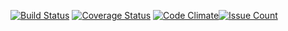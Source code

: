 [![Build Status](https://travis-ci.org/ringohub/strcolor.svg?branch=master)](https://travis-ci.org/ringohub/strcolor)
[![Coverage Status](https://coveralls.io/repos/github/ringohub/strcolor/badge.svg?branch=master)](https://coveralls.io/github/ringohub/strcolor?branch=master)
[![Code Climate](https://codeclimate.com/github/ringohub/strcolor/badges/gpa.svg)](https://codeclimate.com/github/ringohub/strcolor)[![Issue Count](https://codeclimate.com/github/ringohub/strcolor/badges/issue_count.svg)](https://codeclimate.com/github/ringohub/strcolor)

